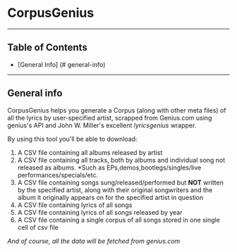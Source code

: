 

# CorpusGenius

_____

## Table of Contents 

* [General Info] (# general-info)





______

## General info



CorpusGenius helps you generate a Corpus (along with other meta files) of all the lyrics by user-specified artist, scrapped from Genius.com using genius's API and John W. Miller's excellent *lyricsgenius* wrapper.

By using this tool you'll be able to download:

1) A CSV file containing all albums released by artist
2) A CSV file containing all tracks, both by albums and individual song not released as albums.
	*Such as EPs,demos,bootlegs/singles/live performances/specials/etc.
3) A CSV file containing songs sung/released/performed but **NOT** written by the specified artist, along with their original
songwriters and the album it originally appears on for the specified artist in question
4) A CSV file containing lyrics of all songs
5) A CSV file containing lyrics of all songs released by year
6) A CSV file containing a single corpus of all songs stored in one single cell of csv file

*And of course, all the data will be fetched from genius.com*	

##### 